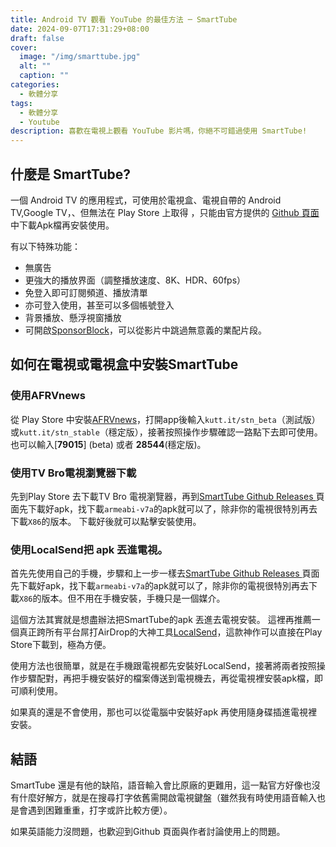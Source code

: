 ```yaml
---
title: Android TV 觀看 YouTube 的最佳方法 ─ SmartTube
date: 2024-09-07T17:31:29+08:00
draft: false
cover:
  image: "/img/smarttube.jpg"
  alt: ""
  caption: ""
categories:
  - 軟體分享
tags:
  - 軟體分享
  - Youtube
description: 喜歡在電視上觀看 YouTube 影片嗎，你絕不可錯過使用 SmartTube!
---
```


## 什麼是 SmartTube?

一個 Android TV 的應用程式，可使用於電視盒、電視自帶的 Android TV,Google TV，、但無法在 Play Store 上取得
，只能由官方提供的 [Github 頁面](https://github.com/yuliskov/SmartTube)中下載Apk檔再安裝使用。

有以下特殊功能：
- 無廣告
- 更強大的播放界面（調整播放速度、8K、HDR、60fps）
- 免登入即可訂閱頻道、播放清單
- 亦可登入使用，甚至可以多個帳號登入
- 背景播放、懸浮視窗播放
- 可開啟[SponsorBlock](https://github.com/ajayyy/SponsorBlock)，可以從影片中跳過無意義的業配片段。

## 如何在電視或電視盒中安裝SmartTube

### 使用AFRVnews
從 Play Store 中安裝[AFRVnews](https://www.aftvnews.com/downloader/)，打開app後輸入`kutt.it/stn_beta`（測試版）或`kutt.it/stn_stable`（穩定版），接著按照操作步驟確認一路點下去即可使用。
也可以輸入[**79015**] (beta) 或者 **28544**(穩定版)。

### 使用TV Bro電視瀏覽器下載

先到Play Store 去下載TV Bro 電視瀏覽器，再到[SmartTube Github Releases ](https://github.com/yuliskov/SmartTube/releases)頁面先下載好apk，找下載`armeabi-v7a`的apk就可以了，除非你的電視很特別再去下載`X86`的版本。
下載好後就可以點擊安裝使用。

### 使用LocalSend把 apk 丟進電視。

首先先使用自己的手機，步驟和上一步一樣去[SmartTube Github Releases ](https://github.com/yuliskov/SmartTube/releases)頁面先下載好apk，找下載`armeabi-v7a`的apk就可以了，除非你的電視很特別再去下載`X86`的版本。但不用在手機安裝，手機只是一個媒介。

這個方法其實就是想盡辦法把SmartTube的apk 丟進去電視安裝。
這裡再推薦一個真正跨所有平台屌打AirDrop的大神工具[LocalSend](https://localsend.org/)，這款神作可以直接在Play Store下載到，極為方便。

使用方法也很簡單，就是在手機跟電視都先安裝好LocalSend，接著將兩者按照操作步驟配對，再把手機安裝好的檔案傳送到電視機去，再從電視裡安裝apk檔，即可順利使用。

如果真的還是不會使用，那也可以從電腦中安裝好apk 再使用隨身碟插進電視裡安裝。

## 結語

SmartTube 還是有他的缺陷，語音輸入會比原廠的更難用，這一點官方好像也沒有什麼好解方，就是在搜尋打字依舊需開啟電視鍵盤（雖然我有時使用語音輸入也是會遇到困難重重，打字或許比較方便）。

如果英語能力沒問題，也歡迎到Github 頁面與作者討論使用上的問題。
